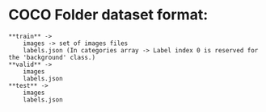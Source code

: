 # COCO Folder dataset format:
    **train** ->
        images -> set of images files
        labels.json (In categories array -> Label index 0 is reserved for the 'background' class.) 
    **valid** ->
        images
        labels.json
    **test** ->
        images
        labels.json